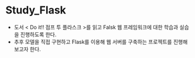 # Study_Flask

- 도서 < Do it!! 점프 투 플라스크 >를 읽고 Falsk 웹 프레임워크에 대한 학습과 실습을 진행하도록 한다.
- 추후 모델을 직접 구현하고 Flask를 이용해 웹 서버를 구축하는 프로젝트를 진행해보고자 한다.
